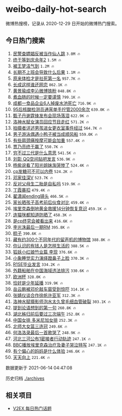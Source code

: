 # weibo-daily-hot-search

微博热搜榜，记录从 2020-12-29 日开始的微博热门搜索。

## 今日热门搜索

<!-- BEGIN -->

1. [民警查嫖娼反被当作仙人跳](https://s.weibo.com/weibo?q=%23%E6%B0%91%E8%AD%A6%E6%9F%A5%E5%AB%96%E5%A8%BC%E5%8F%8D%E8%A2%AB%E5%BD%93%E4%BD%9C%E4%BB%99%E4%BA%BA%E8%B7%B3%23&Refer=top) `3.0M 🔥`
1. [终于等到庆余年2](https://s.weibo.com/weibo?q=%23%E7%BB%88%E4%BA%8E%E7%AD%89%E5%88%B0%E5%BA%86%E4%BD%99%E5%B9%B42%23&Refer=top) `1.5M 🔥`
1. [被王梦洁气到](https://s.weibo.com/weibo?q=%23%E8%A2%AB%E7%8E%8B%E6%A2%A6%E6%B4%81%E6%B0%94%E5%88%B0%23&Refer=top) `1.2M 🔥`
1. [长期不上班会导致什么后果](https://s.weibo.com/weibo?q=%23%E9%95%BF%E6%9C%9F%E4%B8%8D%E4%B8%8A%E7%8F%AD%E4%BC%9A%E5%AF%BC%E8%87%B4%E4%BB%80%E4%B9%88%E5%90%8E%E6%9E%9C%23&Refer=top) `1.1M 🔥`
1. [原来体检才是社死第一名](https://s.weibo.com/weibo?q=%23%E5%8E%9F%E6%9D%A5%E4%BD%93%E6%A3%80%E6%89%8D%E6%98%AF%E7%A4%BE%E6%AD%BB%E7%AC%AC%E4%B8%80%E5%90%8D%23&Refer=top) `957.7K 🔥`
1. [长成这样谁还网恋](https://s.weibo.com/weibo?q=%23%E9%95%BF%E6%88%90%E8%BF%99%E6%A0%B7%E8%B0%81%E8%BF%98%E7%BD%91%E6%81%8B%23&Refer=top) `862.1K 🔥`
1. [黄景瑜成李沁微博铁粉](https://s.weibo.com/weibo?q=%23%E9%BB%84%E6%99%AF%E7%91%9C%E6%88%90%E6%9D%8E%E6%B2%81%E5%BE%AE%E5%8D%9A%E9%93%81%E7%B2%89%23&Refer=top) `848.8K 🔥`
1. [煮血肠的时候一定要谨慎](https://s.weibo.com/weibo?q=%23%E7%85%AE%E8%A1%80%E8%82%A0%E7%9A%84%E6%97%B6%E5%80%99%E4%B8%80%E5%AE%9A%E8%A6%81%E8%B0%A8%E6%85%8E%23&Refer=top) `799.1K 🔥`
1. [成都一食品企业6人掉废水池死亡](https://s.weibo.com/weibo?q=%23%E6%88%90%E9%83%BD%E4%B8%80%E9%A3%9F%E5%93%81%E4%BC%81%E4%B8%9A6%E4%BA%BA%E6%8E%89%E5%BA%9F%E6%B0%B4%E6%B1%A0%E6%AD%BB%E4%BA%A1%23&Refer=top) `716.9K 🔥`
1. [95后核酸检测员通宵单手拧管2000余次](https://s.weibo.com/weibo?q=%2395%E5%90%8E%E6%A0%B8%E9%85%B8%E6%A3%80%E6%B5%8B%E5%91%98%E9%80%9A%E5%AE%B5%E5%8D%95%E6%89%8B%E6%8B%A7%E7%AE%A12000%E4%BD%99%E6%AC%A1%23&Refer=top) `639.0K 🔥`
1. [甄子丹谢霆锋发布会现场落泪](https://s.weibo.com/weibo?q=%23%E7%94%84%E5%AD%90%E4%B8%B9%E8%B0%A2%E9%9C%86%E9%94%8B%E5%8F%91%E5%B8%83%E4%BC%9A%E7%8E%B0%E5%9C%BA%E8%90%BD%E6%B3%AA%23&Refer=top) `622.9K 🔥`
1. [洛神水赋女演员回应节目走红](https://s.weibo.com/weibo?q=%23%E6%B4%9B%E7%A5%9E%E6%B0%B4%E8%B5%8B%E5%A5%B3%E6%BC%94%E5%91%98%E5%9B%9E%E5%BA%94%E8%8A%82%E7%9B%AE%E8%B5%B0%E7%BA%A2%23&Refer=top) `571.2K 🔥`
1. [拍摄者详述男孩进女更衣室事件经过](https://s.weibo.com/weibo?q=%23%E6%8B%8D%E6%91%84%E8%80%85%E8%AF%A6%E8%BF%B0%E7%94%B7%E5%AD%A9%E8%BF%9B%E5%A5%B3%E6%9B%B4%E8%A1%A3%E5%AE%A4%E4%BA%8B%E4%BB%B6%E7%BB%8F%E8%BF%87%23&Refer=top) `564.7K 🔥`
1. [男子游泳偶遇小鸭子被当成顺风船](https://s.weibo.com/weibo?q=%23%E7%94%B7%E5%AD%90%E6%B8%B8%E6%B3%B3%E5%81%B6%E9%81%87%E5%B0%8F%E9%B8%AD%E5%AD%90%E8%A2%AB%E5%BD%93%E6%88%90%E9%A1%BA%E9%A3%8E%E8%88%B9%23&Refer=top) `559.0K 🔥`
1. [有些肩颈痛按摩可能会加重](https://s.weibo.com/weibo?q=%23%E6%9C%89%E4%BA%9B%E8%82%A9%E9%A2%88%E7%97%9B%E6%8C%89%E6%91%A9%E5%8F%AF%E8%83%BD%E4%BC%9A%E5%8A%A0%E9%87%8D%23&Refer=top) `557.4K 🔥`
1. [贾乃亮终于赢了](https://s.weibo.com/weibo?q=%23%E8%B4%BE%E4%B9%83%E4%BA%AE%E7%BB%88%E4%BA%8E%E8%B5%A2%E4%BA%86%23&Refer=top) `550.7K 🔥`
1. [穷不过三代是什么意思](https://s.weibo.com/weibo?q=%23%E7%A9%B7%E4%B8%8D%E8%BF%87%E4%B8%89%E4%BB%A3%E6%98%AF%E4%BB%80%E4%B9%88%E6%84%8F%E6%80%9D%23&Refer=top) `541.5K 🔥`
1. [刘彰 QQ空间贴吧发言](https://s.weibo.com/weibo?q=%E5%88%98%E5%BD%B0%20QQ%E7%A9%BA%E9%97%B4%E8%B4%B4%E5%90%A7%E5%8F%91%E8%A8%80&Refer=top) `536.9K 🔥`
1. [杨紫说看了阳光姐妹淘哭惨了](https://s.weibo.com/weibo?q=%23%E6%9D%A8%E7%B4%AB%E8%AF%B4%E7%9C%8B%E4%BA%86%E9%98%B3%E5%85%89%E5%A7%90%E5%A6%B9%E6%B7%98%E5%93%AD%E6%83%A8%E4%BA%86%23&Refer=top) `524.4K 🔥`
1. [cp发糖可不可以内卷](https://s.weibo.com/weibo?q=%23cp%E5%8F%91%E7%B3%96%E5%8F%AF%E4%B8%8D%E5%8F%AF%E4%BB%A5%E5%86%85%E5%8D%B7%23&Refer=top) `524.2K 🔥`
1. [邓家佳深V](https://s.weibo.com/weibo?q=%23%E9%82%93%E5%AE%B6%E4%BD%B3%E6%B7%B1V%23&Refer=top) `523.7K 🔥`
1. [反对父母生二胎是自私吗](https://s.weibo.com/weibo?q=%23%E5%8F%8D%E5%AF%B9%E7%88%B6%E6%AF%8D%E7%94%9F%E4%BA%8C%E8%83%8E%E6%98%AF%E8%87%AA%E7%A7%81%E5%90%97%23&Refer=top) `519.9K 🔥`
1. [丁霞暴扣](https://s.weibo.com/weibo?q=%23%E4%B8%81%E9%9C%9E%E6%9A%B4%E6%89%A3%23&Refer=top) `479.4K 🔥`
1. [翟潇闻ending镜头](https://s.weibo.com/weibo?q=%23%E7%BF%9F%E6%BD%87%E9%97%BBending%E9%95%9C%E5%A4%B4%23&Refer=top) `466.5K 🔥`
1. [家长晒孩子高考前后伙食对比](https://s.weibo.com/weibo?q=%23%E5%AE%B6%E9%95%BF%E6%99%92%E5%AD%A9%E5%AD%90%E9%AB%98%E8%80%83%E5%89%8D%E5%90%8E%E4%BC%99%E9%A3%9F%E5%AF%B9%E6%AF%94%23&Refer=top) `459.4K 🔥`
1. [埃里克森倒地黄金救援14分钟恢复意识](https://s.weibo.com/weibo?q=%23%E5%9F%83%E9%87%8C%E5%85%8B%E6%A3%AE%E5%80%92%E5%9C%B0%E9%BB%84%E9%87%91%E6%95%91%E6%8F%B414%E5%88%86%E9%92%9F%E6%81%A2%E5%A4%8D%E6%84%8F%E8%AF%86%23&Refer=top) `459.1K 🔥`
1. [连猫咪都知道防晒了](https://s.weibo.com/weibo?q=%23%E8%BF%9E%E7%8C%AB%E5%92%AA%E9%83%BD%E7%9F%A5%E9%81%93%E9%98%B2%E6%99%92%E4%BA%86%23&Refer=top) `458.3K 🔥`
1. [是cp终究会被看出来](https://s.weibo.com/weibo?q=%23%E6%98%AFcp%E7%BB%88%E7%A9%B6%E4%BC%9A%E8%A2%AB%E7%9C%8B%E5%87%BA%E6%9D%A5%23&Refer=top) `416.6K 🔥`
1. [李光洙最后一期RM](https://s.weibo.com/weibo?q=%23%E6%9D%8E%E5%85%89%E6%B4%99%E6%9C%80%E5%90%8E%E4%B8%80%E6%9C%9FRM%23&Refer=top) `395.8K 🔥`
1. [粽子](https://s.weibo.com/weibo?q=%E7%B2%BD%E5%AD%90&Refer=top) `390.6K 🔥`
1. [藏有约300个不同年代的留声机的博物馆](https://s.weibo.com/weibo?q=%23%E8%97%8F%E6%9C%89%E7%BA%A6300%E4%B8%AA%E4%B8%8D%E5%90%8C%E5%B9%B4%E4%BB%A3%E7%9A%84%E7%95%99%E5%A3%B0%E6%9C%BA%E7%9A%84%E5%8D%9A%E7%89%A9%E9%A6%86%23&Refer=top) `388.8K 🔥`
1. [你认识的有钱人是怎样生活的](https://s.weibo.com/weibo?q=%23%E4%BD%A0%E8%AE%A4%E8%AF%86%E7%9A%84%E6%9C%89%E9%92%B1%E4%BA%BA%E6%98%AF%E6%80%8E%E6%A0%B7%E7%94%9F%E6%B4%BB%E7%9A%84%23&Refer=top) `388.5K 🔥`
1. [狐妖小红娘竹业篇 李现](https://s.weibo.com/weibo?q=%E7%8B%90%E5%A6%96%E5%B0%8F%E7%BA%A2%E5%A8%98%E7%AB%B9%E4%B8%9A%E7%AF%87%20%E6%9D%8E%E7%8E%B0&Refer=top) `376.6K 🔥`
1. [小象睡觉实力演绎蹬鼻子上脸](https://s.weibo.com/weibo?q=%23%E5%B0%8F%E8%B1%A1%E7%9D%A1%E8%A7%89%E5%AE%9E%E5%8A%9B%E6%BC%94%E7%BB%8E%E8%B9%AC%E9%BC%BB%E5%AD%90%E4%B8%8A%E8%84%B8%23&Refer=top) `370.3K 🔥`
1. [R1SE毕业发言](https://s.weibo.com/weibo?q=%23R1SE%E6%AF%95%E4%B8%9A%E5%8F%91%E8%A8%80%23&Refer=top) `334.2K 🔥`
1. [外籍船舶在中国海域违法排污](https://s.weibo.com/weibo?q=%23%E5%A4%96%E7%B1%8D%E8%88%B9%E8%88%B6%E5%9C%A8%E4%B8%AD%E5%9B%BD%E6%B5%B7%E5%9F%9F%E8%BF%9D%E6%B3%95%E6%8E%92%E6%B1%A1%23&Refer=top) `330.6K 🔥`
1. [欧洲杯](https://s.weibo.com/weibo?q=%E6%AC%A7%E6%B4%B2%E6%9D%AF&Refer=top) `328.0K 🔥`
1. [恰好是少年延播](https://s.weibo.com/weibo?q=%23%E6%81%B0%E5%A5%BD%E6%98%AF%E5%B0%91%E5%B9%B4%E5%BB%B6%E6%92%AD%23&Refer=top) `319.9K 🔥`
1. [岳云鹏被邓伦敲车窗受到惊吓](https://s.weibo.com/weibo?q=%23%E5%B2%B3%E4%BA%91%E9%B9%8F%E8%A2%AB%E9%82%93%E4%BC%A6%E6%95%B2%E8%BD%A6%E7%AA%97%E5%8F%97%E5%88%B0%E6%83%8A%E5%90%93%23&Refer=top) `314.1K 🔥`
1. [张婧仪谈合作徐帆许亚军](https://s.weibo.com/weibo?q=%23%E5%BC%A0%E5%A9%A7%E4%BB%AA%E8%B0%88%E5%90%88%E4%BD%9C%E5%BE%90%E5%B8%86%E8%AE%B8%E4%BA%9A%E5%86%9B%23&Refer=top) `312.3K 🔥`
1. [洛神水赋摄影师泡水太久曾毛细血管破裂](https://s.weibo.com/weibo?q=%E6%B4%9B%E7%A5%9E%E6%B0%B4%E8%B5%8B%E6%91%84%E5%BD%B1%E5%B8%88%E6%B3%A1%E6%B0%B4%E5%A4%AA%E4%B9%85%E6%9B%BE%E6%AF%9B%E7%BB%86%E8%A1%80%E7%AE%A1%E7%A0%B4%E8%A3%82&Refer=top) `303.1K 🔥`
1. [提到论语想到的第一句](https://s.weibo.com/weibo?q=%23%E6%8F%90%E5%88%B0%E8%AE%BA%E8%AF%AD%E6%83%B3%E5%88%B0%E7%9A%84%E7%AC%AC%E4%B8%80%E5%8F%A5%23&Refer=top) `260.8K 🔥`
1. [湖北秭归前后要过三次端午](https://s.weibo.com/weibo?q=%23%E6%B9%96%E5%8C%97%E7%A7%AD%E5%BD%92%E5%89%8D%E5%90%8E%E8%A6%81%E8%BF%87%E4%B8%89%E6%AC%A1%E7%AB%AF%E5%8D%88%23&Refer=top) `252.8K 🔥`
1. [中国女排 多米尼加女排](https://s.weibo.com/weibo?q=%E4%B8%AD%E5%9B%BD%E5%A5%B3%E6%8E%92%20%E5%A4%9A%E7%B1%B3%E5%B0%BC%E5%8A%A0%E5%A5%B3%E6%8E%92&Refer=top) `252.3K 🔥`
1. [北师大女篮三连冠](https://s.weibo.com/weibo?q=%E5%8C%97%E5%B8%88%E5%A4%A7%E5%A5%B3%E7%AF%AE%E4%B8%89%E8%BF%9E%E5%86%A0&Refer=top) `249.6K 🔥`
1. [何洛洛录最后一首歌哭了](https://s.weibo.com/weibo?q=%23%E4%BD%95%E6%B4%9B%E6%B4%9B%E5%BD%95%E6%9C%80%E5%90%8E%E4%B8%80%E9%A6%96%E6%AD%8C%E5%93%AD%E4%BA%86%23&Refer=top) `248.9K 🔥`
1. [河北三河公布1密接者行动轨迹](https://s.weibo.com/weibo?q=%23%E6%B2%B3%E5%8C%97%E4%B8%89%E6%B2%B3%E5%85%AC%E5%B8%831%E5%AF%86%E6%8E%A5%E8%80%85%E8%A1%8C%E5%8A%A8%E8%BD%A8%E8%BF%B9%23&Refer=top) `247.1K 🔥`
1. [BBC播放埃里克森治疗及妻子哭泣特写](https://s.weibo.com/weibo?q=%23BBC%E6%92%AD%E6%94%BE%E5%9F%83%E9%87%8C%E5%85%8B%E6%A3%AE%E6%B2%BB%E7%96%97%E5%8F%8A%E5%A6%BB%E5%AD%90%E5%93%AD%E6%B3%A3%E7%89%B9%E5%86%99%23&Refer=top) `247.1K 🔥`
1. [有个偏心的妈妈是什么体验](https://s.weibo.com/weibo?q=%23%E6%9C%89%E4%B8%AA%E5%81%8F%E5%BF%83%E7%9A%84%E5%A6%88%E5%A6%88%E6%98%AF%E4%BB%80%E4%B9%88%E4%BD%93%E9%AA%8C%23&Refer=top) `246.6K 🔥`
1. [天天向上](https://s.weibo.com/weibo?q=%E5%A4%A9%E5%A4%A9%E5%90%91%E4%B8%8A&Refer=top) `221.4K 🔥`

数据更新于 2021-06-14 04:47:08

<!-- END -->

历史归档 [./archives](./archives)

## 相关项目

- [V2EX 每日热门话题](https://github.com/boojack/v2ex-daily-hot-topic)
